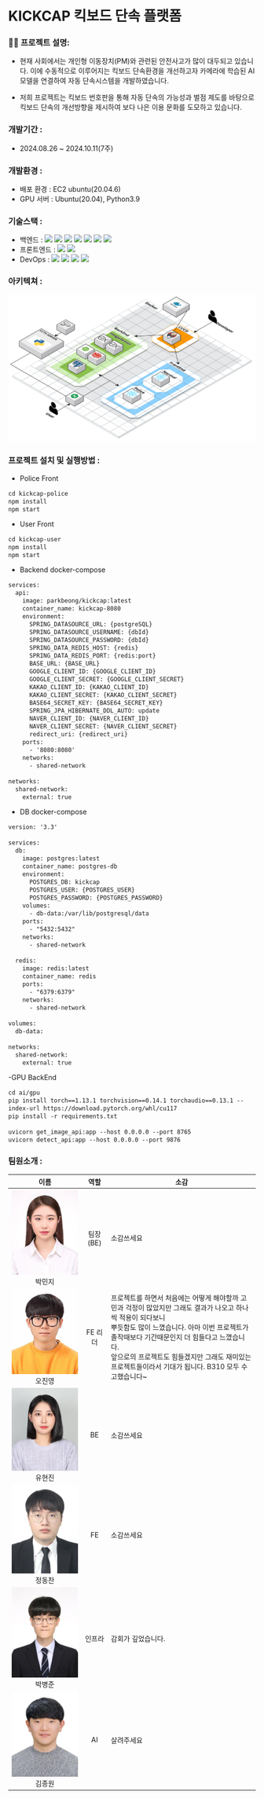 # KICKCAP 킥보드 단속 플랫폼

### ✍🏻 프로젝트 설명:

- 현재 사회에서는 개인형 이동장치(PM)와 관련된 안전사고가 많이 대두되고 있습니다. 이에 수동적으로 이루어지는 킥보드 단속환경을 개선하고자 카메라에 학습된 AI모델을 연결하여 자동 단속시스템을 개발하였습니다.

- 저희 프로젝트는 킥보드 번호판을 통해 자동 단속의 가능성과 벌점 제도를 바탕으로 킥보드 단속의 개선방향을 제시하여 보다 나은 이용 문화를 도모하고 있습니다.

### 개발기간 :
- 2024.08.26 ~ 2024.10.11(7주)

### 개발환경 : 
- 배포 환경 : EC2 ubuntu(20.04.6)
- GPU 서버 : Ubuntu(20.04), Python3.9

### 기술스택 :
- 백엔드 : <img src="https://img.shields.io/badge/springboot-6DB33F?style=for-the-badge&logo=html5&logoColor=white"> <img src="https://img.shields.io/badge/spring%20security-6DB33F?style=for-the-badge&logo=spring-security&logoColor=white"> <img src="https://img.shields.io/badge/JPA%20(Hibernate)-00485B?style=for-the-badge&logo=Hibernate&logoColor=white"> <img src="https://img.shields.io/badge/PostgreSQL-00485B?style=for-the-badge&logo=PostgreSQL&logoColor=white"> <img src="https://img.shields.io/badge/redis-00485B?style=for-the-badge&logo=redis&logoColor=white"> <img src="https://img.shields.io/badge/AIOHTTP-00485B?style=for-the-badge&logo=AIOHTTP&logoColor=white"> <img src="https://img.shields.io/badge/fastapi-00485B?style=for-the-badge&logo=fastapi&logoColor=white"> 
- 프론트엔드 : <img src="https://img.shields.io/badge/React-6DB33F?style=for-the-badge&logo=React&logoColor=white"> <img src="https://img.shields.io/badge/fcm-00485B?style=for-the-badge&logo=firebase&logoColor=white"> 
- DevOps : <img src="https://img.shields.io/badge/Docker-6DB33F?style=for-the-badge&logo=Docker&logoColor=white"> <img src="https://img.shields.io/badge/Jenkins-6DB33F?style=for-the-badge&logo=Jenkins&logoColor=white"> <img src="https://img.shields.io/badge/nginx-6DB33F?style=for-the-badge&logo=nginx&logoColor=white"> <img src="https://img.shields.io/badge/haproxy-6DB33F?style=for-the-badge&logo=HaProxy&logoColor=white">

### 아키텍쳐 : 
![캡처](./imgs/architecture.png)

### 프로젝트 설치 및 실행방법 :
- Police Front
```
cd kickcap-police
npm install
npm start
```

- User Front
```
cd kickcap-user
npm install
npm start
```

- Backend docker-compose
```
services:
  api:
    image: parkbeong/kickcap:latest
    container_name: kickcap-8080
    environment:
      SPRING_DATASOURCE_URL: {postgreSQL}
      SPRING_DATASOURCE_USERNAME: {dbId}
      SPRING_DATASOURCE_PASSWORD: {dbId}
      SPRING_DATA_REDIS_HOST: {redis}
      SPRING_DATA_REDIS_PORT: {redis:port}
      BASE_URL: {BASE_URL}
      GOOGLE_CLIENT_ID: {GOOGLE_CLIENT_ID}
      GOOGLE_CLIENT_SECRET: {GOOGLE_CLIENT_SECRET}
      KAKAO_CLIENT_ID: {KAKAO_CLIENT_ID}
      KAKAO_CLIENT_SECRET: {KAKAO_CLIENT_SECRET}
      BASE64_SECRET_KEY: {BASE64_SECRET_KEY}
      SPRING_JPA_HIBERNATE_DDL_AUTO: update
      NAVER_CLIENT_ID: {NAVER_CLIENT_ID}
      NAVER_CLIENT_SECRET: {NAVER_CLIENT_SECRET}
      redirect_uri: {redirect_uri}
    ports:
      - '8080:8080'
    networks:
      - shared-network

networks:
  shared-network:
    external: true
```

- DB docker-compose
```
version: '3.3'

services:
  db:
    image: postgres:latest
    container_name: postgres-db
    environment:
      POSTGRES_DB: kickcap
      POSTGRES_USER: {POSTGRES_USER}
      POSTGRES_PASSWORD: {POSTGRES_PASSWORD}
    volumes:
      - db-data:/var/lib/postgresql/data
    ports:
      - "5432:5432"
    networks:
      - shared-network

  redis:
    image: redis:latest
    container_name: redis
    ports:
      - "6379:6379"
    networks:
      - shared-network

volumes:
  db-data:

networks:
  shared-network:
    external: true
```

-GPU BackEnd
```
cd ai/gpu
pip install torch==1.13.1 torchvision==0.14.1 torchaudio==0.13.1 --index-url https://download.pytorch.org/whl/cu117
pip install -r requirements.txt

uvicorn get_image_api:app --host 0.0.0.0 --port 8765
uvicorn detect_api:app --host 0.0.0.0 --port 9876
```

### 팀원소개 : 

|                      이름                      |      역할       | 소감                                                                                                                                                                                                                                                                                                                                                                                                                                                                 |
| :--------------------------------------------: | :-------------: | -------------------------------------------------------------------------------------------------------------------------------------------------------------------------------------------------------------------------------------------------------------------------------------------------------------------------------------------------------------------------------------------------------------------------------------------------------------------- |
|  ![박민지](./imgs/박민지.jpg)<br>박민지  |    팀장(BE)     | 소감쓰세요                                                                                                                     |
| ![오진영](./imgs/오진영.jpg) <br> 오진영 |     FE 리더     | 프로젝트를 하면서 처음에는 어떻게 해야할까 고민과 걱정이 많았지만 그래도 결과가 나오고 하나씩 적용이 되다보니 <br> 뿌듯함도 많이 느꼈습니다. 아마 이번 프로젝트가 졸작때보다 기간때문인지 더 힘들다고 느꼈습니다. <br> 앞으로의 프로젝트도 힘들겠지만 그래도 재미있는 프로젝트들이라서 기대가 됩니다. B310 모두 수고했습니다~                                                                                                                                        |
| ![유현진](./imgs/유현진.jpg) <br>유현진  | BE  | 소감쓰세요                                                                                                                                                                                                                                                                                                   |
| ![정동찬](./imgs/정동찬.jpg) <br> 정동찬 |     FE      | 소감쓰세요                                                                                                                                                           |
| ![박병준](./imgs/박병준.jpg) <br>박병준  |       인프라        | 감회가 깊었습니다. |
| ![김종원](./imgs/김종원.jpg) <br>김종원  |       AI        | 살려주세요                                                                                                                                                                                                                                                              |                                                                                                                                                      |

